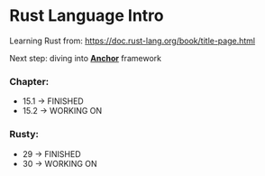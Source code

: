 # Rust Language Intro

Learning Rust from: https://doc.rust-lang.org/book/title-page.html

Next step: diving into <u>**Anchor**</u> framework

### Chapter:

- 15.1 -> FINISHED
- 15.2 -> WORKING ON

### Rusty:

- 29 -> FINISHED
- 30 -> WORKING ON
